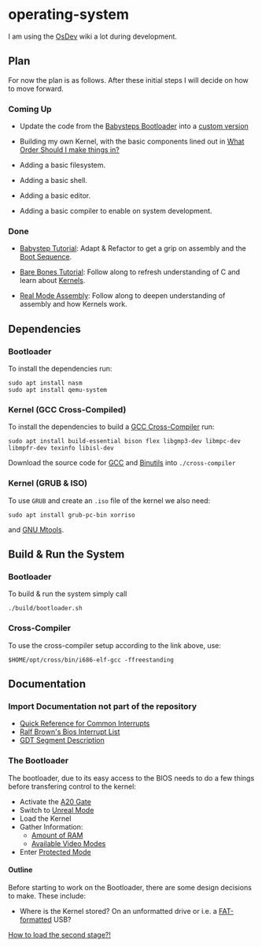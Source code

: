 # operating-system

I am using the [OsDev](https://wiki.osdev.org/Main_Page) wiki a lot during development. 

## Plan

For now the plan is as follows. After these initial steps I will decide on how to move forward.

### Coming Up

- Update the code from the [Babysteps Bootloader](https://wiki.osdev.org/Category:Babystep) into a [custom version](https://wiki.osdev.org/Rolling_Your_Own_Bootloader)

- Building my own Kernel, with the basic components lined out in [What Order Should I make things in?](https://wiki.osdev.org/What_Order_Should_I_Make_Things_In%3F)

- Adding a basic filesystem.

- Adding a basic shell.

- Adding a basic editor.

- Adding a basic compiler to enable on system development.

### Done

- [Babystep Tutorial](https://wiki.osdev.org/Babystep1): Adapt & Refactor to get a grip on assembly and the [Boot Sequence](https://wiki.osdev.org/Boot_Sequence).

- [Bare Bones Tutorial](https://wiki.osdev.org/User:Zesterer/Bare_Bones): Follow along to refresh understanding of C and learn about [Kernels](https://wiki.osdev.org/Kernel).

- [Real Mode Assembly](https://wiki.osdev.org/Real_mode_assembly_I): Follow along to deepen understanding of assembly and how Kernels work.

## Dependencies

### Bootloader

To install the dependencies run:

```Ubuntu
sudo apt install nasm
sudo apt install qemu-system
```

### Kernel (GCC Cross-Compiled)

To install the dependencies to build a [GCC Cross-Compiler](https://wiki.osdev.org/GCC_Cross-Compiler) run:

```
sudo apt install build-essential bison flex libgmp3-dev libmpc-dev libmpfr-dev texinfo libisl-dev
```

Download the source code for [GCC](https://www.gnu.org/software/gcc/) and [Binutils](https://www.gnu.org/software/binutils/) into `./cross-compiler`

### Kernel (GRUB & ISO)

To use `GRUB` and create an `.iso` file of the kernel we also need:

```
sudo apt install grub-pc-bin xorriso
``` 

and [GNU Mtools](https://www.gnu.org/software/mtools/#downloads).

## Build & Run the System

### Bootloader

To build & run the system simply call

```
./build/bootloader.sh
```

### Cross-Compiler

To use the cross-compiler setup according to the link above, use:

```
$HOME/opt/cross/bin/i686-elf-gcc -ffreestanding
```

## Documentation

### Import Documentation not part of the repository

- [Quick Reference for Common Interrupts](https://wiki.osdev.org/BIOS)
- [Ralf Brown's Bios Interrupt List](https://wiki.osdev.org/RBIL)
- [GDT Segment Description](https://wiki.osdev.org/Global_Descriptor_Table#Segment_Descriptor)

### The Bootloader

The bootloader, due to its easy access to the BIOS needs to do a few things before transfering control to the kernel:
- Activate the [A20 Gate](https://wiki.osdev.org/A20_Line)
- Switch to [Unreal Mode](https://wiki.osdev.org/Unreal_Mode)
- Load the Kernel
- Gather Information: 
    - [Amount of RAM](https://wiki.osdev.org/How_Do_I_Determine_The_Amount_Of_RAM)
    - [Available Video Modes](https://wiki.osdev.org/Getting_VBE_Mode_Info)
- Enter [Protected Mode](https://wiki.osdev.org/Protected_Mode)

#### Outline

Before starting to work on the Bootloader, there are some design decisions to make. These include:
- Where is the Kernel stored? On an unformatted drive or i.e. a [FAT-formatted](https://wiki.osdev.org/FAT) USB?

[How to load the second stage?!](http://www.brokenthorn.com/Resources/OSDev6.html)